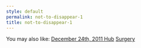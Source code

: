 ```yaml
---
style: default
permalink: not-to-disappear-1
title: not-to-disappear-1
---
```

You may also like:
[December 24th, 2011 Hub](http://scp-wiki.net/december-24th-2011-hub)
[Surgery](http://scp-wiki.net/surgery)